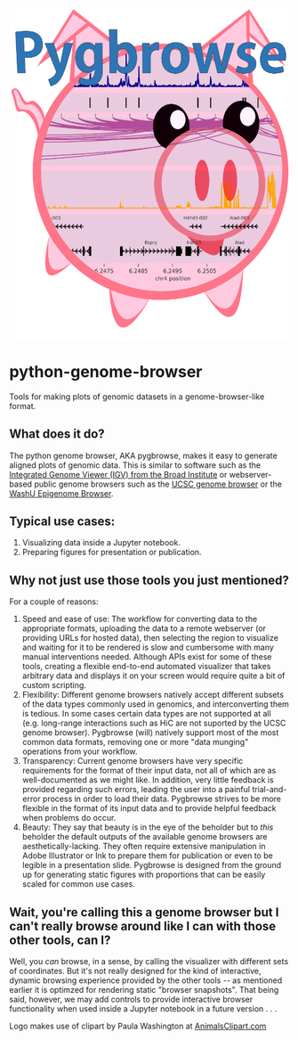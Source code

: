 ![alt pygbrowse](https://raw.githubusercontent.com/phageghost/python-genome-browser/master/pygbrowse_logo_1_med_flat.png)

# python-genome-browser
Tools for making plots of genomic datasets in a genome-browser-like format.

## What does it do?

The python genome browser, AKA pygbrowse, makes it easy to generate aligned plots of genomic data. This is similar to software such as the [Integrated Genome Viewer (IGV) from the Broad Institute](http://software.broadinstitute.org/software/igv/) or webserver-based public genome browsers such as the [UCSC genome browser](http://genome.ucsc.edu) or the [WashU Epigenome Browser](http://epigenomegateway.wustl.edu/).

## Typical use cases:

1. Visualizing data inside a Jupyter notebook.
2. Preparing figures for presentation or publication.

## Why not just use those tools you just mentioned?

For a couple of reasons:

1. Speed and ease of use: The workflow for converting data to the appropriate formats, uploading the data to a remote webserver (or providing URLs for hosted data), then selecting the region to visualize and waiting for it to be rendered is slow and cumbersome with many manual interventions needed. Although APIs exist for some of these tools, creating a flexible end-to-end automated visualizer that takes arbitrary data and displays it on your screen would require quite a bit of custom scripting.
2. Flexibility: Different genome browsers natively accept different subsets of the data types commonly used in genomics, and interconverting them is tedious. In some cases certain data types are not supported at all (e.g. long-range interactions such as HiC are not suported by the UCSC genome browser). Pygbrowse (will) natively support most of the most common data formats, removing one or more "data munging" operations from your workflow.
3. Transparency: Current genome browsers have very specific requirements for the format of their input data, not all of which are as well-documented as we might like. In addition, very little feedback is provided regarding such errors, leading the user into a painful trial-and-error process in order to load their data. Pygbrowse strives to be more flexible in the format of its input data and to provide helpful feedback when problems do occur. 
4. Beauty: They say that beauty is in the eye of the beholder but to _this_ beholder the default outputs of the available genome browsers are aesthetically-lacking. They often require extensive manipulation in Adobe Illustrator or Ink to prepare them for publication or even to be legible in a presentation slide. Pygbrowse is designed from the ground up for generating static figures with proportions that can be easily scaled for common use cases.

## Wait, you're calling this a genome browser but I can't really browse around like I can with those other tools, can I?

Well, you _can_ browse, in a sense, by calling the visualizer with different sets of coordinates. But it's not really designed for the kind of interactive, dynamic browsing experience provided by the other tools -- as mentioned earlier it is optimzed for rendering static "browser snapshots". That being said, however, we may add controls to provide interactive browser functionality when used inside a Jupyter notebook in a future version . . .

Logo makes use of clipart by Paula Washington at [AnimalsClipart.com](http://animalsclipart.com/pig-design/)
